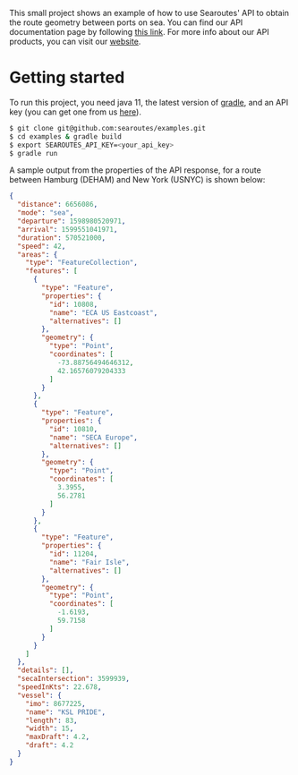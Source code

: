 This small project shows an example of how to use Searoutes' API to obtain the route geometry between ports on sea. You can find our API documentation page by following [this link](https://developper.searoutes.com). For more info about our API products, you can visit our [website](https://discover.searoutes.com). 

# Getting started

To run this project, you need java 11, the latest version of [gradle](https://gradle.org/install/), and an API key (you can get one from us [here](https://searoutes.typeform.com/to/ZRAoy5)).

```sh
$ git clone git@github.com:searoutes/examples.git
$ cd examples & gradle build 
$ export SEAROUTES_API_KEY=<your_api_key>
$ gradle run
```

A sample output from the properties of the API response, for a route between Hamburg (DEHAM) and New York (USNYC) is shown below:

```json
{
  "distance": 6656086,
  "mode": "sea",
  "departure": 1598980520971,
  "arrival": 1599551041971,
  "duration": 570521000,
  "speed": 42,
  "areas": {
    "type": "FeatureCollection",
    "features": [
      {
        "type": "Feature",
        "properties": {
          "id": 10808,
          "name": "ECA US Eastcoast",
          "alternatives": []
        },
        "geometry": {
          "type": "Point",
          "coordinates": [
            -73.88756494646312,
            42.16576079204333
          ]
        }
      },
      {
        "type": "Feature",
        "properties": {
          "id": 10810,
          "name": "SECA Europe",
          "alternatives": []
        },
        "geometry": {
          "type": "Point",
          "coordinates": [
            3.3955,
            56.2781
          ]
        }
      },
      {
        "type": "Feature",
        "properties": {
          "id": 11204,
          "name": "Fair Isle",
          "alternatives": []
        },
        "geometry": {
          "type": "Point",
          "coordinates": [
            -1.6193,
            59.7158
          ]
        }
      }
    ]
  },
  "details": [],
  "secaIntersection": 3599939,
  "speedInKts": 22.678,
  "vessel": {
    "imo": 8677225,
    "name": "KSL PRIDE",
    "length": 83,
    "width": 15,
    "maxDraft": 4.2,
    "draft": 4.2
  }
}
```
